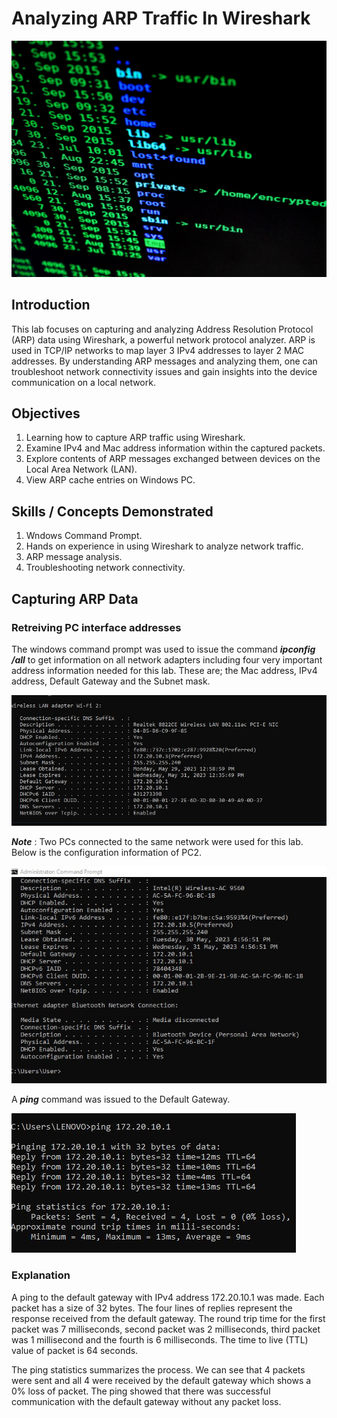 # Analyzing ARP Traffic In Wireshark
![](pexels.jpg)

## Introduction
This lab focuses on capturing and analyzing Address Resolution Protocol (ARP) data using Wireshark, a powerful network protocol analyzer.
ARP is used in TCP/IP networks to map layer 3 IPv4 addresses to layer 2 MAC addresses. By understanding ARP messages and analyzing them, one can troubleshoot network connectivity issues and gain insights into the device communication on a local network. 

## Objectives
1. Learning how to capture ARP traffic using Wireshark.
2. Examine IPv4 and Mac address information within the captured packets.
3. Explore contents of ARP messages exchanged between devices on the Local Area Network (LAN).
4. View ARP cache entries on Windows PC.

## Skills / Concepts Demonstrated
1. Wndows Command Prompt.
2. Hands on experience in using Wireshark to analyze network traffic.
3. ARP message analysis.
4. Troubleshooting network connectivity.

## Capturing ARP Data
### Retreiving PC interface addresses
The windows command prompt was used to issue the command **_ipconfig /all_** to get information on all network adapters including four very important address information needed for this lab. These are; the Mac address, IPv4 address, Default Gateway and the Subnet mask.

![](ConfigInfo.JPG)

**_Note_** : Two PCs connected to the same network were used for this lab. Below is the configuration information of PC2.

![](OtherPcConfig.jpg)

A **_ping_** command was issued to the Default Gateway. 

![](DGping.JPG)

### Explanation
A ping to the default gateway with IPv4 address 172.20.10.1 was made. Each packet has a size of 32 bytes.
The four lines of replies represent the response received from the default gateway. The round trip time for the first packet was 7 milliseconds, second packet was 2 milliseconds, third packet was 1 millisecond and the fourth is 6 milliseconds. The time to live (TTL) value of packet is 64 seconds.

The ping statistics summarizes the process. We can see that 4 packets were sent and all 4 were received by the default gateway which shows a 0% loss of packet. 
The ping showed that there was successful communication with the default gateway without any packet loss.
